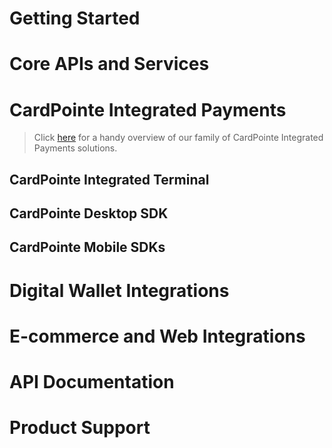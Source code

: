 <!-- type: row -->

<!-- type: card
description: Our Developer Guides provide detailed information and best practices for integrating our APIs and payment solutions. Select a topic below to get started.
-->

<!-- type: row-end -->

# Getting Started

<!-- type: row -->

<!-- type: card
title: <center> Integration Process Overview </center>
description: <center> Provides a high-level overview of the integration and workflow </center>
link: ?path=/docs/documentation/IntegrationProcessOverview.md
-->

<!-- type: row-end -->

<!-- type: row -->

<!-- type: card
title: <center> API Basics and Best Practices </center>
description: <center> Provides helpful information and important best practices to help you get the most of your integration </center>
link: ?path=/docs/documentation/APIBasicsAndBestPractices.md
-->

<!-- type: card
title: <center> API Connectivity Guide </center>
description: <center> Provides an overview of our APIs and services and how your integrated solution connects to them </center>
link: ?path=/docs/documentation/APIConnectivityGuide.md
-->

<!-- type: row-end -->

<!-- type: row -->

<!-- type: card
title: <center> E-Commerce Payments Overview </center>
description: <center> Provides an overview of e-commerce payments and the CardPointe products and solutions you can use to accept them </center>
link: ?path=/docs/documentation/E-CommercePayments.md
-->

<!-- type: row-end -->

# Core APIs and Services

<!-- type: row -->

<!-- type: card
title: <center> CardSecure Developer Guides </center>
description: <center> Provides best practices and supplemental information for developers integrating the CardSecure API </center>
link: ?path=/docs/documentation/CardSecure.md
-->

<!-- type: card
title: <center> CoPilot API Developer Guides </center>
description: <center> Provides best practices and supplemental information for developers integrating the CoPilot API </center>
link: ?path=/docs/documentation/CoPilotDeveloperGuides.md
-->

<!-- type: row-end -->

<!-- type: row -->

<!-- type: card
title: <center> CardPointe Gateway Developer Guides </center>
description: <center> Provides best practices and supplemental information for developers integrating the CardPointe Gateway API </center>
link: ?path=docs/documentation/CardPointeGatewayDeveloperGuides.md
-->

<!-- type: row-end -->

# CardPointe Integrated Payments

<!-- theme: warning -->
> Click [here](https://cardconnect.com/cardpointe-integrated-payments/developer-docs) for a handy overview of our family of CardPointe Integrated Payments solutions.

## CardPointe Integrated Terminal

<!-- type: row -->

<!-- type: card
title: <center> CardPointe Integrated Terminal Developer Guides </center>
description: <center> Provides best practices and supplemental information for developers integrating the Terminal API with your point-of-sale application </center>
link: ?path=/docs/documentation/CardPointeIntegratedTerminalDeveloperGuides.md
-->

<!-- type: card
title: <center> CardPointe Integrated Terminal Developer Guide for Clover Terminals </center>
description: <center> Provides specific details for integrating Clover terminals with a new or existing CardPointe Integrated Terminal solution </center>
link: ?path=/docs/documentation/CardPointeIntegratedTerminalDeveloperGuideForCloverTerminals.md
-->

<!-- type: row-end -->

## CardPointe Desktop SDK

<!-- type: row -->

<!-- type: card
title: <center> CardPointe Desktop SDK Developer Guide </center>
description: <center> Provides information for integrating EMV and MSR payment card tokenization using a P2PE desktop card reader </center>
link: ?path=docs/documentation/CardPointeDesktopSDKDeveloperGuide.md
-->

<!-- type: row-end -->

## CardPointe Mobile SDKs

<!-- type: row -->

<!-- type: card
title: <center> CardPointe Mobile SDKs </center>
description: <center> Provides an overview of the CardPointe Mobile SDKs solution for integrating secure payments in your mobile app </center>
link: ?path=docs/documentation/CardPointeMobileSDKs.md
-->

<!-- type: row-end -->

<!-- type: row -->

<!-- type: card
title: <center> CardPointe Mobile Android SDK Developer Guide </center>
description: <center> Provides information for integrating the CardPointe Mobile SDK with your Android app </center>
link: ?path=/docs/documentation/CardPointeMobileAndroidSDKDeveloperGuide.md
-->

<!-- type: card
title: <center> CardPointe Mobile iOS SDK Developer Guide </center>
description: <center> Provides information for integrating the CardPointe Mobile SDK with your iOS app </center>
link: ?path=/docs/documentation/CardPointeMobileiOSSDKDeveloperGuide.md
-->

<!-- type: row-end -->

# Digital Wallet Integrations

<!-- type: row -->

<!-- type: card
title: <center> Apple Pay Developer Guide </center>
description: <center> Provides information for integrating Apple Pay acceptance with your iOS or web application, using CardSecure and the CardPointe Gateway </center>
link: ?path=/docs/documentation/ApplePayDeveloperGuide.md
-->

<!-- type: card
title: <center> Google Pay Developer Guides </center>
description: <center> Provides information for integrating Apple Pay acceptance with your Android App using CardSecure and the CardPointe Gateway </center>
link: ?path=/docs/documentation/GooglePayDeveloperGuide.md
-->

<!-- type: row-end -->

# E-commerce and Web Integrations

<!-- type: row -->

<!-- type: card
title: <center> Hosted iFrame Tokenizer Developer Guide </center>
description: <center> Provides information for integrating the Hosted iFrame Tokenizer with your website or application to securely capture and tokenize payment information </center>
link: ?path=/docs/documentation/HostediFrameTokenizer.md
-->

<!-- type: card
title: <center> Hosted Payment Page (HPP) Developer Guide </center>
description: <center> Provides information for integrating the CardPointe HPP with your website or application to quickly and securely accept payments </center>
link: ?path=/docs/documentation/HostedPaymentPageDeveloperGuide.md
-->

<!-- type: row-end -->

# API Documentation

<!-- type: row -->

<!-- type: card
title: <center> API Documentation </center>
description: <center> Visit the Developer Center for complete API reference documentation </center>
-->

<!-- type: row-end -->

# Product Support

<!-- type: row -->

<!-- type: card
title: <center> Support Center </center>
description: <center> Visit the Support Center for product support documentation and CardPointe support team contact information </center>
-->

<!-- type: row-end -->
